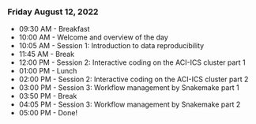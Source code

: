 
### Friday August 12, 2022

- 09:30 AM - Breakfast
- 10:00 AM - Welcome and overview of the day
- 10:05 AM - Session 1: Introduction to data reproducibility
- 11:45 AM - Break
- 12:00 PM - Session 2: Interactive coding on the ACI-ICS cluster part 1
- 01:00 PM - Lunch
- 02:00 PM - Session 2: Interactive coding on the ACI-ICS cluster part 2
- 03:00 PM - Session 3: Workflow management by Snakemake part 1
- 03:50 PM - Break
- 04:05 PM - Session 3: Workflow management by Snakemake part 2
- 05:00 PM - Done!